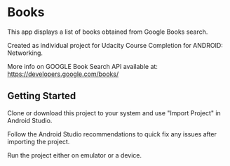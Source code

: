 # Books

This app displays a list of books obtained from Google Books search.

Created as individual project for Udacity Course Completion for ANDROID: Networking.

More info on GOOGLE Book Search API available at:
https://developers.google.com/books/

Getting Started
---------------
Clone or download this project to your system and use "Import Project" in Android Studio.

Follow the Android Studio recommendations to quick fix any issues after importing the project.

Run the project either on emulator or a device.
